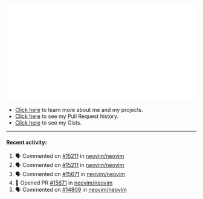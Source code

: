 ![My GitHub Metrics](https://raw.githubusercontent.com/seandewar/seandewar/master/github-metrics.svg)

- [Click here](https://seandewar.github.io/) to learn more about me and my projects.
- [Click here](https://github.com/search?p=1&q=author%3Aseandewar+is%3Apr) to see my Pull Request history.
- [Click here](https://gist.github.com/seandewar) to see my Gists.

---

#### Recent activity:

<!--START_SECTION:activity-->
1. 🗣 Commented on [#15211](https://github.com/neovim/neovim/issues/15211) in [neovim/neovim](https://github.com/neovim/neovim)
2. 🗣 Commented on [#15211](https://github.com/neovim/neovim/issues/15211) in [neovim/neovim](https://github.com/neovim/neovim)
3. 🗣 Commented on [#15671](https://github.com/neovim/neovim/issues/15671) in [neovim/neovim](https://github.com/neovim/neovim)
4. 💪 Opened PR [#15671](https://github.com/neovim/neovim/pull/15671) in [neovim/neovim](https://github.com/neovim/neovim)
5. 🗣 Commented on [#14809](https://github.com/neovim/neovim/issues/14809) in [neovim/neovim](https://github.com/neovim/neovim)
<!--END_SECTION:activity-->
